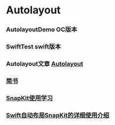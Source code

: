 # Autolayout


### AutolayoutDemo OC版本

### SwiftTest swift版本

### Autolayout文章 [Autolayout](https://github.com/BranPeng/OC-AutoLayoutDemo/wiki/iOS%E4%BD%BF%E7%94%A8%E4%BB%A3%E7%A0%81%E8%BF%9B%E8%A1%8CAutoLayout%E8%87%AA%E5%8A%A8%E5%B8%83%E5%B1%80)

 ### [简书](http://www.jianshu.com/p/3546964996ff)
 
### [SnapKit使用学习](https://www.jianshu.com/p/1f75c89370c2)
### [Swift自动布局SnapKit的详细使用介绍](https://www.jianshu.com/p/2bad53a2a180)

